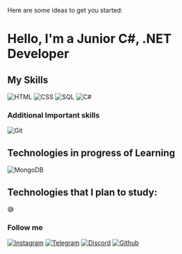 

Here are some ideas to get you started:

# Hello, I'm a  Junior C#, .NET Developer

## My Skills

![HTML](https://img.shields.io/badge/-HTML-090909?style=for-the-badge&logo=html5&logoColor=transparent)
![CSS](https://img.shields.io/badge/-CSS-090909?style=for-the-badge&logo=css3&logoColor=1572B6)
![SQL](https://img.shields.io/badge/-SQL-090909?style=for-the-badge&logo=SQL)
![C#](https://img.shields.io/badge/-C%23-00599C?logoColor=black)

### Additional Important skills

![Git](https://img.shields.io/badge/-GIT-090909?style=for-the-badge&logo=git&logoColor=E34F26)

## Technologies in progress of Learning
![MongoDB](https://img.shields.io/badge/-mongoDB-090909?style=for-the-badge&logo=mongodb&logoColor=green)


## Technologies that I plan to study:
😅

### Follow me

[![Instagram](https://img.shields.io/badge/-Instagram-090909?style=for-the-badge&logo=instagram&logoColor=E4405F)](https://www.instagram.com/marian_pidchashyi/)
[![Telegram](https://img.shields.io/badge/-Telegram-090909?style=for-the-badge&logo=telegram&logoColor=26A5E4)](https://t.me/Mocnui_Hlop)
[![Discord](https://img.shields.io/badge/-Discord-090909?style=for-the-badge&logo=discord&logoColor=5865F2)](https://discord.gg/UcDhjJW9)
[![Github](https://img.shields.io/badge/-GITHUB-090909?style=for-the-badge&logo=Github&logoColor=fff)](mailto:https://github.com/Marian1309)
